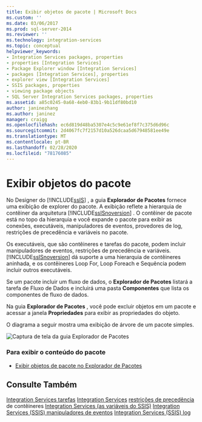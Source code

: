 ```yaml
---
title: Exibir objetos de pacote | Microsoft Docs
ms.custom: ''
ms.date: 03/06/2017
ms.prod: sql-server-2014
ms.reviewer: ''
ms.technology: integration-services
ms.topic: conceptual
helpviewer_keywords:
- Integration Services packages, properties
- properties [Integration Services]
- Package Explorer window [Integration Services]
- packages [Integration Services], properties
- explorer view [Integration Services]
- SSIS packages, properties
- viewing package objects
- SQL Server Integration Services packages, properties
ms.assetid: a85c0245-0a68-4eb0-83b1-9b11df80bd10
author: janinezhang
ms.author: janinez
manager: craigg
ms.openlocfilehash: ec6d819d48ba5307e4c5c9e61ef8f7c375d6d96c
ms.sourcegitcommit: 2d4067fc7f2157d10a526dcaa5d67948581ee49e
ms.translationtype: MT
ms.contentlocale: pt-BR
ms.lasthandoff: 02/28/2020
ms.locfileid: "78176085"
---
```

# <a name="view-package-objects"></a>Exibir objetos do pacote
  No Designer do [!INCLUDE[ssIS](../includes/ssis-md.md)] , a guia **Explorador de Pacotes** fornece uma exibição de explorer do pacote. A exibição reflete a hierarquia de contêiner da arquitetura [!INCLUDE[ssISnoversion](../includes/ssisnoversion-md.md)] . O contêiner de pacote está no topo da hierarquia e você expande o pacote para exibir as conexões, executáveis, manipuladores de eventos, provedores de log, restrições de precedência e variáveis no pacote.

 Os executáveis, que são contêineres e tarefas do pacote, podem incluir manipuladores de eventos, restrições de precedência e variáveis. [!INCLUDE[ssISnoversion](../includes/ssisnoversion-md.md)] dá suporte a uma hierarquia de contêineres aninhada, e os contêineres Loop For, Loop Foreach e Sequência podem incluir outros executáveis.

 Se um pacote incluir um fluxo de dados, o **Explorador de Pacotes** listará a tarefa de Fluxo de Dados e incluirá uma pasta **Componentes** que lista os componentes de fluxo de dados.

 Na guia **Explorador de Pacotes** , você pode excluir objetos em um pacote e acessar a janela **Propriedades** para exibir as propriedades do objeto.

 O diagrama a seguir mostra uma exibição de árvore de um pacote simples.

 ![Captura de tela da guia Explorador de Pacotes](media/packageexplorer.gif "Captura de tela da guia Explorador de Pacotes")

### <a name="to-view-package-content"></a>Para exibir o conteúdo do pacote

-   [Exibir objetos de pacote no Explorador de Pacotes](../../2014/integration-services/view-package-objects-in-package-explorer.md)

## <a name="see-also"></a>Consulte Também
 [Integration Services tarefas](control-flow/integration-services-tasks.md) [Integration Services](control-flow/integration-services-containers.md) [restrições de precedência](control-flow/precedence-constraints.md) de contêineres [Integration Services &#40;as variáveis do SSIS&#41;](integration-services-ssis-variables.md) [Integration Services &#40;SSIS&#41; manipuladores de eventos](integration-services-ssis-event-handlers.md) [Integration Services &#40;SSIS&#41; log](performance/integration-services-ssis-logging.md)


